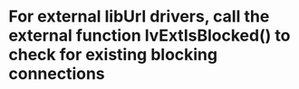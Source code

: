 # For external libUrl drivers, call the external function lvExtIsBlocked() to check for existing blocking connections